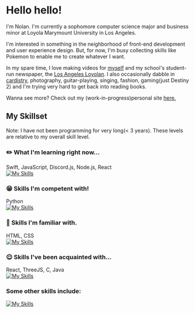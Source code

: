 # Hello hello!

I'm Nolan. I'm currently a sophomore computer science major and business minor at Loyola Marymount University in Los Angeles. 

I'm interested in something in the neighborhood of front-end development and user experience design. But, for now, I'm busy collecting skills like Pokemon to enable me to create whatever I want. 

In my spare time, I love making videos for [myself](https://www.youtube.com/@-nolan) and my school's student-run newspaper, the [Los Angeles Loyolan](https://www.laloyolan.com/users/profile/nolan%20nguyen/). I also occasionally dabble in [cardistry](https://sabukaru.online/articles/the-last-living-niche-subculture-a-talk-with-anyone-master-of-cards), photography, guitar-playing, singing, fashion, gaming(just Destiny 2) and I'm trying very hard to get back into reading books.

Wanna see more? Check out my (work-in-progress)personal site [here.](https://nndpznn.github.io/)

## My Skillset
Note: I have not been programming for very long(< 3 years). These levels are relative to my overall skill level.

### :pencil2: What I'm learning right now...
Swift, JavaScript, Discord.js, Node.js, React \
[![My Skills](https://skillicons.dev/icons?i=swift,js,bots,nodejs,react)](https://skillicons.dev)

### :grin: Skills I'm competent with!
Python\
[![My Skills](https://skillicons.dev/icons?i=py)](https://skillicons.dev)

### :slightly_smiling_face: Skills I'm familiar with.
HTML, CSS\
[![My Skills](https://skillicons.dev/icons?i=html,css)](https://skillicons.dev)

### :relieved: Skills I've been acquainted with...
React, ThreeJS, C, Java\
[![My Skills](https://skillicons.dev/icons?i=react,threejs,c,java)](https://skillicons.dev)

### Some other skills include:
[![My Skills](https://skillicons.dev/icons?i=github,vscode,figma,ps,ableton,postman)](https://skillicons.dev)

<!--
**nndpznn/nndpznn** is a ✨ _special_ ✨ repository because its `README.md` (this file) appears on your GitHub profile.

Here are some ideas to get you started:

- 🔭 I’m currently working on ...
- 🌱 I’m currently learning ...
- 👯 I’m looking to collaborate on ...
- 🤔 I’m looking for help with ...
- 💬 Ask me about ...
- 📫 How to reach me: ...
- 😄 Pronouns: ...
- ⚡ Fun fact: ...
-->
